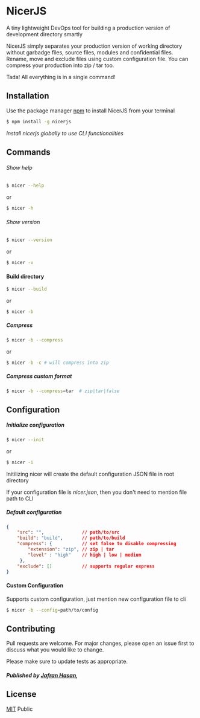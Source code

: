 # NicerJS

A tiny lightweight DevOps tool for building a production version of development directory smartly

NicerJS simply separates your production version of working directory without garbadge files, source files, modules and confidential files. Rename, move and exclude files using custom configuration file. You can compress your production into zip / tar too. 

Tada! All everything is in a single command!

## Installation

Use the package manager [npm](https://www.npmjs.com) to install NicerJS from your terminal

```bash
$ npm install -g nicerjs
```
*Install nicerjs globally to use CLI functionalities*

## Commands

###### Show help
```bash
$ nicer --help
```
or
```bash
$ nicer -h
```
###### Show version
```bash
$ nicer --version
```
or 
```bash
$ nicer -v
```
#### Build directory
```bash
$ nicer --build
```
or 
```bash
$ nicer -b
```
##### Compress
```bash
$ nicer -b --compress
```
or
```bash
$ nicer -b -c # will compress into zip
```
##### Compress custom format
```bash
$ nicer -b --compress=tar  # zip|tar|false
```

## Configuration

##### Initialize configuration
```bash
$ nicer --init
``` 
or 
```bash
$ nicer -i
```
Initilizing nicer will create the default configuration JSON file in root directory

If your configuration file is *nicer.json*, then you don't need to mention file path to CLI


##### Default configuration
```json
{
    "src": "",              // path/to/src
    "build": "build",       // path/to/build
    "compress": {           // set false to disable compressing
        "extension": "zip", // zip | tar
        "level" : "high"    // high | low | medium
     },
    "exclude": []           // supports regular express
}
```
#### Custom Configuration

Supports custom configuration, just mention new configuration file to cli
```bash
$ nicer -b --config=path/to/config
``` 

## Contributing
Pull requests are welcome. For major changes, please open an issue first to discuss what you would like to change.

Please make sure to update tests as appropriate.
##### Published by [Jafran Hasan](https://fb.com/IamJafran), 

## License
[MIT](https://choosealicense.com/licenses/mit/) Public